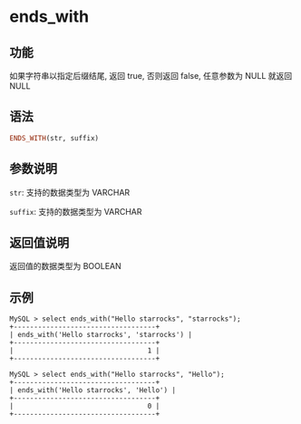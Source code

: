 # ends_with

## 功能

如果字符串以指定后缀结尾, 返回 true, 否则返回 false, 任意参数为 NULL 就返回 NULL

## 语法

```Haskell
ENDS_WITH(str, suffix)
```

## 参数说明

`str`: 支持的数据类型为 VARCHAR

`suffix`: 支持的数据类型为 VARCHAR

## 返回值说明

返回值的数据类型为 BOOLEAN

## 示例

```Plain Text
MySQL > select ends_with("Hello starrocks", "starrocks");
+-----------------------------------+
| ends_with('Hello starrocks', 'starrocks') |
+-----------------------------------+
|                                 1 |
+-----------------------------------+

MySQL > select ends_with("Hello starrocks", "Hello");
+-----------------------------------+
| ends_with('Hello starrocks', 'Hello') |
+-----------------------------------+
|                                 0 |
+-----------------------------------+
```
